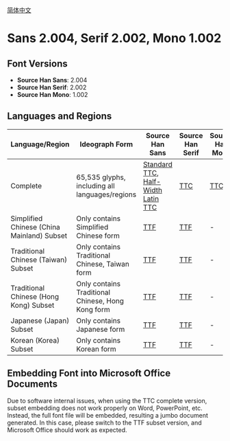 [简体中文](README.md)

# Sans 2.004, Serif 2.002, Mono 1.002


## Font Versions

* **Source Han Sans**: 2.004
* **Source Han Serif**: 2.002
* **Source Han Mono**: 1.002


## Languages and Regions

| Language/Region                            | Ideograph Form                                    | Source Han Sans                                                                                                                                                                                                                                            | Source Han Serif                                                                                                  | Source Han Mono                                                                                                |
|--------------------------------------------|---------------------------------------------------|------------------------------------------------------------------------------------------------------------------------------------------------------------------------------------------------------------------------------------------------------------|-------------------------------------------------------------------------------------------------------------------|----------------------------------------------------------------------------------------------------------------|
| Complete                                   | 65,535 glyphs, including all languages/regions    | [Standard TTC](https://github.com/Pal3love/Source-Han-TrueType/releases/download/2.004-2.002-1.002-R/SourceHanSans.zip), [Half-Width Latin TTC](https://github.com/Pal3love/Source-Han-TrueType/releases/download/2.004-2.002-1.002-R/SourceHanSansHW.zip) | [TTC](https://github.com/Pal3love/Source-Han-TrueType/releases/download/2.004-2.002-1.002-R/SourceHanSerif.zip)   | [TTC](https://github.com/Pal3love/Source-Han-TrueType/releases/download/2.004-2.002-1.002-R/SourceHanMono.zip) |
| Simplified Chinese (China Mainland) Subset | Only contains Simplified Chinese form             | [TTF](https://github.com/Pal3love/Source-Han-TrueType/releases/download/2.004-2.002-1.002-R/SourceHanSansCN.zip)                                                                                                                                           | [TTF](https://github.com/Pal3love/Source-Han-TrueType/releases/download/2.004-2.002-1.002-R/SourceHanSerifCN.zip) | -                                                                                                              |
| Traditional Chinese (Taiwan) Subset        | Only contains Traditional Chinese, Taiwan form    | [TTF](https://github.com/Pal3love/Source-Han-TrueType/releases/download/2.004-2.002-1.002-R/SourceHanSansTW.zip)                                                                                                                                           | [TTF](https://github.com/Pal3love/Source-Han-TrueType/releases/download/2.004-2.002-1.002-R/SourceHanSerifTW.zip) | -                                                                                                              |
| Traditional Chinese (Hong Kong) Subset     | Only contains Traditional Chinese, Hong Kong form | [TTF](https://github.com/Pal3love/Source-Han-TrueType/releases/download/2.004-2.002-1.002-R/SourceHanSansHK.zip)                                                                                                                                           | [TTF](https://github.com/Pal3love/Source-Han-TrueType/releases/download/2.004-2.002-1.002-R/SourceHanSerifHK.zip) | -                                                                                                              |
| Japanese (Japan) Subset                    | Only contains Japanese form                       | [TTF](https://github.com/Pal3love/Source-Han-TrueType/releases/download/2.004-2.002-1.002-R/SourceHanSansJP.zip)                                                                                                                                           | [TTF](https://github.com/Pal3love/Source-Han-TrueType/releases/download/2.004-2.002-1.002-R/SourceHanSerifJP.zip) | -                                                                                                              |
| Korean (Korea) Subset                      | Only contains Korean form                         | [TTF](https://github.com/Pal3love/Source-Han-TrueType/releases/download/2.004-2.002-1.002-R/SourceHanSansKR.zip)                                                                                                                                           | [TTF](https://github.com/Pal3love/Source-Han-TrueType/releases/download/2.004-2.002-1.002-R/SourceHanSerifKR.zip) | -                                                                                                              |


## Embedding Font into Microsoft Office Documents

Due to software internal issues, when using the TTC complete version, subset embedding does not work properly on Word, PowerPoint, etc. Instead, the full font file will be embedded, resulting a jumbo document generated. In this case, please switch to the TTF subset version, and Microsoft Office should work as expected.
